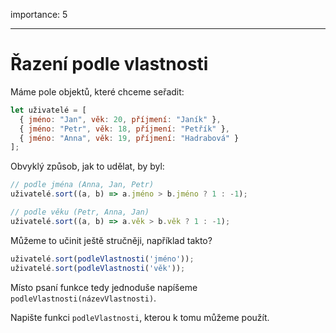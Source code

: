importance: 5

---

# Řazení podle vlastnosti

Máme pole objektů, které chceme seřadit:

```js
let uživatelé = [
  { jméno: "Jan", věk: 20, příjmení: "Janík" },
  { jméno: "Petr", věk: 18, příjmení: "Petřík" },
  { jméno: "Anna", věk: 19, příjmení: "Hadrabová" }
];
```

Obvyklý způsob, jak to udělat, by byl:

```js
// podle jména (Anna, Jan, Petr)
uživatelé.sort((a, b) => a.jméno > b.jméno ? 1 : -1);

// podle věku (Petr, Anna, Jan)
uživatelé.sort((a, b) => a.věk > b.věk ? 1 : -1);
```

Můžeme to učinit ještě stručněji, například takto?

```js
uživatelé.sort(podleVlastnosti('jméno'));
uživatelé.sort(podleVlastnosti('věk'));
```

Místo psaní funkce tedy jednoduše napíšeme `podleVlastnosti(názevVlastnosti)`.

Napište funkci `podleVlastnosti`, kterou k tomu můžeme použít.
